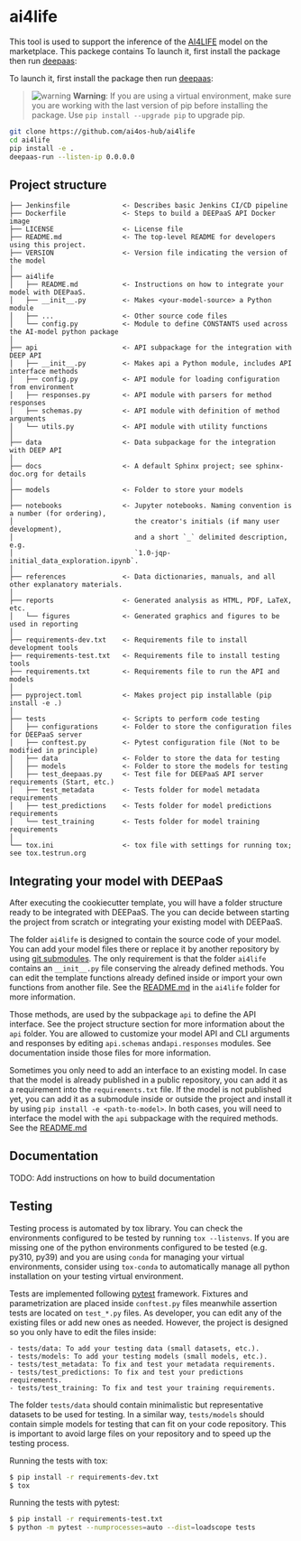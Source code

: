 # ai4life

This tool is used to support the inference of the  [AI4LIFE](https://github.com/bioimage-io/core-bioimage-io-python/tree/main/bioimageio/core) model on the marketplace. This packege contains 
To launch it, first install the package then run [deepaas](https://github.com/ai4os/DEEPaaS):

 

To launch it, first install the package then run [deepaas](https://github.com/ai4os/DEEPaaS):

> ![warning](https://img.shields.io/badge/Warning-red.svg) **Warning**: If you are using a virtual environment, make sure you are working with the last version of pip before installing the package. Use `pip install --upgrade pip` to upgrade pip.

```bash
git clone https://github.com/ai4os-hub/ai4life
cd ai4life
pip install -e .
deepaas-run --listen-ip 0.0.0.0
```

## Project structure

```
├── Jenkinsfile             <- Describes basic Jenkins CI/CD pipeline
├── Dockerfile              <- Steps to build a DEEPaaS API Docker image
├── LICENSE                 <- License file
├── README.md               <- The top-level README for developers using this project.
├── VERSION                 <- Version file indicating the version of the model
│
├── ai4life
│   ├── README.md           <- Instructions on how to integrate your model with DEEPaaS.
│   ├── __init__.py         <- Makes <your-model-source> a Python module
│   ├── ...                 <- Other source code files
│   └── config.py           <- Module to define CONSTANTS used across the AI-model python package
│
├── api                     <- API subpackage for the integration with DEEP API
│   ├── __init__.py         <- Makes api a Python module, includes API interface methods
│   ├── config.py           <- API module for loading configuration from environment
│   ├── responses.py        <- API module with parsers for method responses
│   ├── schemas.py          <- API module with definition of method arguments
│   └── utils.py            <- API module with utility functions
│
├── data                    <- Data subpackage for the integration with DEEP API
│
├── docs                    <- A default Sphinx project; see sphinx-doc.org for details
│
├── models                  <- Folder to store your models
│
├── notebooks               <- Jupyter notebooks. Naming convention is a number (for ordering),
│                              the creator's initials (if many user development),
│                              and a short `_` delimited description, e.g.
│                              `1.0-jqp-initial_data_exploration.ipynb`.
│
├── references              <- Data dictionaries, manuals, and all other explanatory materials.
│
├── reports                 <- Generated analysis as HTML, PDF, LaTeX, etc.
│   └── figures             <- Generated graphics and figures to be used in reporting
│
├── requirements-dev.txt    <- Requirements file to install development tools
├── requirements-test.txt   <- Requirements file to install testing tools
├── requirements.txt        <- Requirements file to run the API and models
│
├── pyproject.toml          <- Makes project pip installable (pip install -e .)
│
├── tests                   <- Scripts to perform code testing
│   ├── configurations      <- Folder to store the configuration files for DEEPaaS server
│   ├── conftest.py         <- Pytest configuration file (Not to be modified in principle)
│   ├── data                <- Folder to store the data for testing
│   ├── models              <- Folder to store the models for testing
│   ├── test_deepaas.py     <- Test file for DEEPaaS API server requirements (Start, etc.)
│   ├── test_metadata       <- Tests folder for model metadata requirements
│   ├── test_predictions    <- Tests folder for model predictions requirements
│   └── test_training       <- Tests folder for model training requirements
│
└── tox.ini                 <- tox file with settings for running tox; see tox.testrun.org
```

## Integrating your model with DEEPaaS

After executing the cookiecutter template, you will have a folder structure
ready to be integrated with DEEPaaS. The you can decide between starting the
project from scratch or integrating your existing model with DEEPaaS.

The folder `ai4life` is designed to contain the source
code of your model. You can add your model files there or replace it by another
repository by using [git submodules](https://git-scm.com/book/en/v2/Git-Tools-Submodules).
The only requirement is that the folder `ai4life` contains
an `__init__.py` file conserving the already defined methods. You can edit the
template functions already defined inside or import your own functions from
another file. See the [README.md](./ai4life/README.md)
in the `ai4life` folder for more information.

Those methods, are used by the subpackage `api` to define the API interface.
See the project structure section for more information about the `api` folder.
You are allowed to customize your model API and CLI arguments and responses by
editing `api.schemas` and`api.responses` modules. See documentation inside those
files for more information.

Sometimes you only need to add an interface to an existing model. In case that
the model is already published in a public repository, you can add it as a
requirement into the `requirements.txt` file. If the model is not published
yet, you can add it as a submodule inside or outside the project and install
it by using `pip install -e <path-to-model>`. In both cases, you will need to
interface the model with the `api` subpackage with the required methods. See
the [README.md](./ai4life/README.md)

## Documentation

TODO: Add instructions on how to build documentation

## Testing

Testing process is automated by tox library. You can check the environments
configured to be tested by running `tox --listenvs`. If you are missing one
of the python environments configured to be tested (e.g. py310, py39) and
you are using `conda` for managing your virtual environments, consider using
`tox-conda` to automatically manage all python installation on your testing
virtual environment.

Tests are implemented following [pytest](https://docs.pytest.org) framework.
Fixtures and parametrization are placed inside `conftest.py` files meanwhile
assertion tests are located on `test_*.py` files. As developer, you can edit
any of the existing files or add new ones as needed. However, the project is
designed so you only have to edit the files inside:

    - tests/data: To add your testing data (small datasets, etc.).
    - tests/models: To add your testing models (small models, etc.).
    - tests/test_metadata: To fix and test your metadata requirements.
    - tests/test_predictions: To fix and test your predictions requirements.
    - tests/test_training: To fix and test your training requirements.

The folder `tests/data` should contain minimalistic but representative
datasets to be used for testing. In a similar way, `tests/models` should
contain simple models for testing that can fit on your code repository. This
is important to avoid large files on your repository and to speed up the
testing process.

Running the tests with tox:

```bash
$ pip install -r requirements-dev.txt
$ tox
```

Running the tests with pytest:

```bash
$ pip install -r requirements-test.txt
$ python -m pytest --numprocesses=auto --dist=loadscope tests
```
